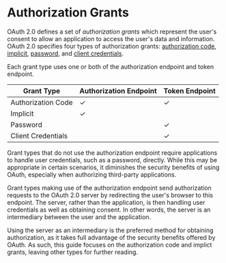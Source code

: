 # Authorization Grants

OAuth 2.0 defines a set of _authorization grants_ which represent the user's
consent to allow an application to access the user's data and information.
OAuth 2.0 specifies four types of authorization grants: [authorization code](https://datatracker.ietf.org/doc/html/rfc6749#section-1.3.1),
[implicit](https://datatracker.ietf.org/doc/html/rfc6749#section-1.3.2),
[password](https://datatracker.ietf.org/doc/html/rfc6749#section-1.3.3), and
[client credentials](https://datatracker.ietf.org/doc/html/rfc6749#section-1.3.4).

Each grant type uses one or both of the authorization endpoint and token
endpoint.

| Grant Type         | Authorization Endpoint | Token Endpoint |
| ------------------ | ---------------------- | -------------- |
| Authorization Code | &check;                | &check;        |
| Implicit           | &check;                |                |
| Password           |                        | &check;        |
| Client Credentials |                        | &check;        |

Grant types that do not use the authorization endpoint require applications to
handle user credentials, such as a password, directly.  While this may be
appropriate in certain scenarios, it diminishes the security benefits of using
OAuth, especially when authorizing third-party applications.

Grant types making use of the authorization endpoint send authorization requests
to the OAuth 2.0 server by redirecting the user's browser to this endpoint.  The
server, rather than the application, is then handling user credentials as well
as obtaining consent.  In other words, the server is an intermediary between the
user and the application.

Using the server as an intermediary is the preferred method for obtaining
authorization, as it takes full advantage of the security benefits offered by
OAuth.  As such, this guide focuses on the authorization code and implict
grants, leaving other types for further reading.
